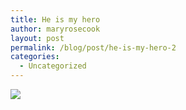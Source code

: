 ```yaml
---
title: He is my hero
author: maryrosecook
layout: post
permalink: /blog/post/he-is-my-hero-2
categories:
  - Uncategorized
---
```

![][1]

 [1]: http://werenotthecoolkids.com/images/joker.jpg